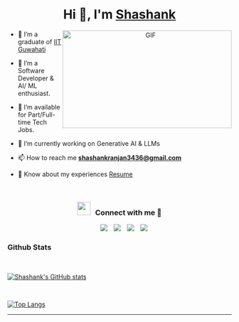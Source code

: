 <h1 align="center">Hi 👋, I'm <a href="" target="blank">
Shashank</a></h1>

<a target="_blank" align="center">
  <img align="right" top="500" height="220" width="380" alt="GIF" src="https://media.giphy.com/media/0lGd2OXXHe4tFhb7Wh/giphy.gif">
</a>

- 🔭 I’m a graduate of <a href="https://www.iitg.ac.in/" target="blank">IIT Guwahati</a>

- 🌱 I’m a Software Developer & AI/ ML enthusiast.

- 🤝 I’m available for Part/Full-time Tech Jobs.

- 🌱 I’m currently working on Generative AI & LLMs

- 📫 How to reach me **shashankranjan3436@gmail.com**

- 📄 Know about my experiences <a href="" target="blank">Resume</a>
<br/>
<h3 align="center" > <img src="https://media.giphy.com/media/iY8CRBdQXODJSCERIr/giphy.gif" width="30" height="30" style="margin-right: 10px;">Connect with me 🤝 </h3>

<p align="center">

 <div align="center"  class="icons-social" style="margin-left: 10px;">
        <a style="margin-left: 10px;"  target="_blank" href="https://www.linkedin.com/in/shashankranjan3436/">
			<img src="https://img.icons8.com/doodle/40/000000/linkedin--v2.png"></a>
        <a style="margin-left: 10px;" target="_blank" href="https://github.com/shashankranjan3436">
		<img src="https://img.icons8.com/doodle/40/000000/github--v1.png"></a>
        <a style="margin-left: 10px;" target="_blank" href="https://www.instagram.com/_shashank_522/">
			<img src="https://img.icons8.com/doodle/40/000000/instagram-new--v2.png"></a>
		<a style="margin-left: 10px;" target="_blank" href="">
			<img src="https://img.icons8.com/doodle/1x/twitter-squared--v2.png" ></a>
      </div>

</p>

### Github Stats

<br>

[![Shashank's GitHub stats](https://github-readme-stats.vercel.app/api?username=shashankranjan3436&hide=contribs&show_icons=true&theme=tokyonight)](https://github.com/shashankranajan3436)

<br>

[![Top Langs](https://github-readme-stats.vercel.app/api/top-langs/?username=shashankranjan3436&theme=tokyonight&layout=compact&langs_count=5)](https://github.com/shashankranjan3436/github-readme-stats)



---
